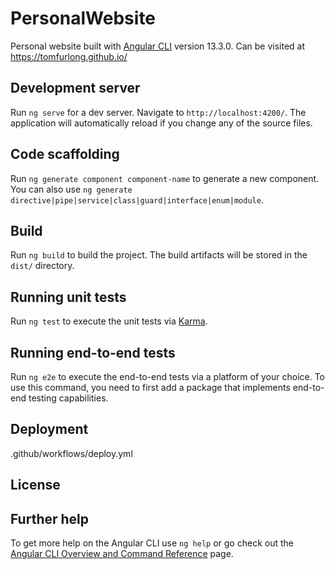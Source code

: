# PersonalWebsite

Personal website built with [Angular CLI](https://github.com/angular/angular-cli) version 13.3.0.
Can be visited at https://tomfurlong.github.io/

## Development server

Run `ng serve` for a dev server. Navigate to `http://localhost:4200/`. The application will automatically reload if you change any of the source files.

## Code scaffolding

Run `ng generate component component-name` to generate a new component. You can also use `ng generate directive|pipe|service|class|guard|interface|enum|module`.

## Build

Run `ng build` to build the project. The build artifacts will be stored in the `dist/` directory.

## Running unit tests

Run `ng test` to execute the unit tests via [Karma](https://karma-runner.github.io).

## Running end-to-end tests

Run `ng e2e` to execute the end-to-end tests via a platform of your choice. To use this command, you need to first add a package that implements end-to-end testing capabilities.

## Deployment
.github/workflows/deploy.yml

## License 


## Further help

To get more help on the Angular CLI use `ng help` or go check out the [Angular CLI Overview and Command Reference](https://angular.io/cli) page.
